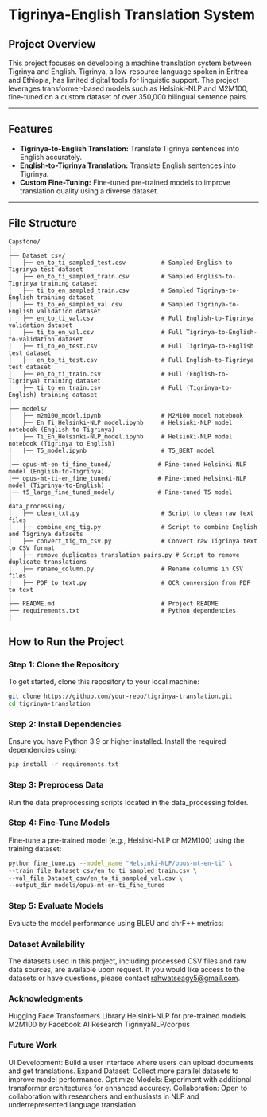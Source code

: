 # Tigrinya-English Translation System

## Project Overview
This project focuses on developing a machine translation system between Tigrinya and English. Tigrinya, a low-resource language spoken in Eritrea and Ethiopia, has limited digital tools for linguistic support. The project leverages transformer-based models such as Helsinki-NLP and M2M100, fine-tuned on a custom dataset of over 350,000 bilingual sentence pairs.

---

## Features
- **Tigrinya-to-English Translation:** Translate Tigrinya sentences into English accurately.
- **English-to-Tigrinya Translation:** Translate English sentences into Tigrinya.
- **Custom Fine-Tuning:** Fine-tuned pre-trained models to improve translation quality using a diverse dataset.


---

## File Structure
```plaintext
Capstone/
│
├── Dataset_csv/
│   ├── en_to_ti_sampled_test.csv          # Sampled English-to-Tigrinya test dataset
│   ├── en_to_ti_sampled_train.csv         # Sampled English-to-Tigrinya training dataset
│   ├── ti_to_en_sampled_train.csv         # Sampled Tigrinya-to-English training dataset
│   ├── ti_to_en_sampled_val.csv           # Sampled Tigrinya-to-English validation dataset
│   ├── en_to_ti_val.csv                   # Full English-to-Tigrinya validation dataset
│   ├── ti_to_en_val.csv                   # Full Tigrinya-to-English-to-validation dataset
│   ├── ti_to_en_test.csv                  # Full Tigrinya-to-English test dataset
│   ├── en_to_ti_test.csv                  # Full English-to-Tigrinya test dataset
│   ├── en_to_ti_train.csv                 # Full (English-to-Tigrinya) training dataset 
│   ├── ti_to_en_train.csv                 # Full (Tigrinya-to-English) training dataset
│
├── models/
│   ├── m2m100_model.ipynb                 # M2M100 model notebook
│   ├── En_Ti_Helsinki-NLP_model.ipynb     # Helsinki-NLP model notebook (English to Tigrinya)
│   ├── Ti_En_Helsinki-NLP_model.ipynb     # Helsinki-NLP model notebook (Tigrinya to English)
|   |── T5_model.ipynb                     # T5_BERT model
|
│── opus-mt-en-ti_fine_tuned/             # Fine-tuned Helsinki-NLP model (English-to-Tigrinya)
│── opus-mt-ti-en_fine_tuned/             # Fine-tuned Helsinki-NLP model (Tigrinya-to-English)
│── t5_large_fine_tuned_model/            # Fine-tuned T5 model
|
data_processing/
│   ├── clean_txt.py                       # Script to clean raw text files
│   ├── combine_eng_tig.py                 # Script to combine English and Tigrinya datasets
│   ├── convert_tig_to_csv.py              # Convert raw Tigrinya text to CSV format
│   ├── remove_duplicates_translation_pairs.py # Script to remove duplicate translations
│   ├── rename_column.py                   # Rename columns in CSV files
│   ├── PDF_to_text.py                     # OCR conversion from PDF to text
│
├── README.md                              # Project README
├── requirements.txt                       # Python dependencies
|                           
```
## How to Run the Project

### Step 1: Clone the Repository
To get started, clone this repository to your local machine:

```bash
git clone https://github.com/your-repo/tigrinya-translation.git
cd tigrinya-translation
```
### Step 2: Install Dependencies
Ensure you have Python 3.9 or higher installed. Install the required dependencies using:

```bash
pip install -r requirements.txt
```

### Step 3: Preprocess Data
Run the data preprocessing scripts located in the data_processing folder.

### Step 4: Fine-Tune Models
Fine-tune a pre-trained model (e.g., Helsinki-NLP or M2M100) using the training dataset:
```bash
python fine_tune.py --model_name "Helsinki-NLP/opus-mt-en-ti" \
--train_file Dataset_csv/en_to_ti_sampled_train.csv \
--val_file Dataset_csv/en_to_ti_sampled_val.csv \
--output_dir models/opus-mt-en-ti_fine_tuned
```


### Step 5: Evaluate Models
Evaluate the model performance using BLEU and chrF++ metrics:

### Dataset Availability
The datasets used in this project, including processed CSV files and raw data sources, are available upon request. If you would like access to the datasets or have questions, please contact rahwatseagy5@gmail.com.

### Acknowledgments
Hugging Face Transformers Library
Helsinki-NLP for pre-trained models
M2M100 by Facebook AI Research
TigrinyaNLP/corpus

### Future Work
UI Development: Build a user interface where users can upload documents and get translations.
Expand Dataset: Collect more parallel datasets to improve model performance.
Optimize Models: Experiment with additional transformer architectures for enhanced accuracy.
Collaboration: Open to collaboration with researchers and enthusiasts in NLP and underrepresented language translation.

